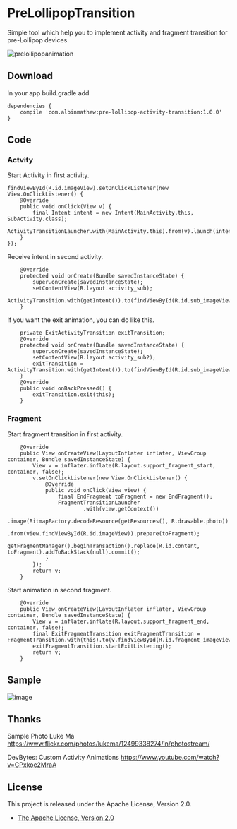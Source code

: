 # PreLollipopTransition
Simple tool which help you to implement activity and fragment transition for pre-Lollipop devices.

![prelollipopanimation](https://cloud.githubusercontent.com/assets/1386930/7614211/53ca12d8-f9d0-11e4-8b98-b6d98272f67d.gif)

## Download
In your app build.gradle add

```
dependencies {
    compile 'com.albinmathew:pre-lollipop-activity-transition:1.0.0'
}
```

## Code
### Actvity
Start Activity in first activity.

```
findViewById(R.id.imageView).setOnClickListener(new View.OnClickListener() {
    @Override
    public void onClick(View v) {
        final Intent intent = new Intent(MainActivity.this, SubActivity.class);
        ActivityTransitionLauncher.with(MainActivity.this).from(v).launch(intent);
    }
});
```

Receive intent in second activity.

```
    @Override
    protected void onCreate(Bundle savedInstanceState) {
        super.onCreate(savedInstanceState);
        setContentView(R.layout.activity_sub);
        ActivityTransition.with(getIntent()).to(findViewById(R.id.sub_imageView)).start(savedInstanceState);
    }
```

If you want the exit animation, you can do like this.
```
    private ExitActivityTransition exitTransition;
    @Override
    protected void onCreate(Bundle savedInstanceState) {
        super.onCreate(savedInstanceState);
        setContentView(R.layout.activity_sub2);
        exitTransition = ActivityTransition.with(getIntent()).to(findViewById(R.id.sub_imageView)).start(savedInstanceState);
    }
    @Override
    public void onBackPressed() {
        exitTransition.exit(this);
    }
```

### Fragment
Start fragment transition in first activity.
```
    @Override
    public View onCreateView(LayoutInflater inflater, ViewGroup container, Bundle savedInstanceState) {
        View v = inflater.inflate(R.layout.support_fragment_start, container, false);
        v.setOnClickListener(new View.OnClickListener() {
            @Override
            public void onClick(View view) {
                final EndFragment toFragment = new EndFragment();
                FragmentTransitionLauncher
                        .with(view.getContext())
                        .image(BitmapFactory.decodeResource(getResources(), R.drawable.photo))
                        .from(view.findViewById(R.id.imageView)).prepare(toFragment);
                getFragmentManager().beginTransaction().replace(R.id.content, toFragment).addToBackStack(null).commit();
            }
        });
        return v;
    }
```

Start animation in second fragment.
```
    @Override
    public View onCreateView(LayoutInflater inflater, ViewGroup container, Bundle savedInstanceState) {
        View v = inflater.inflate(R.layout.support_fragment_end, container, false);
        final ExitFragmentTransition exitFragmentTransition = FragmentTransition.with(this).to(v.findViewById(R.id.fragment_imageView)).start(savedInstanceState);
        exitFragmentTransition.startExitListening();
        return v;
    }
```

## Sample
![image](https://cloud.githubusercontent.com/assets/1386930/7668974/019262a0-fc95-11e4-906a-84a2b744a12c.gif)

## Thanks
Sample Photo
Luke Ma
https://www.flickr.com/photos/lukema/12499338274/in/photostream/

DevBytes: Custom Activity Animations
https://www.youtube.com/watch?v=CPxkoe2MraA

## License

This project is released under the Apache License, Version 2.0.

* [The Apache License, Version 2.0](http://www.apache.org/licenses/LICENSE-2.0)
